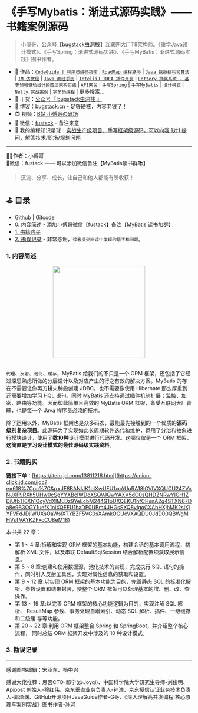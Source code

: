 # 《手写Mybatis：渐进式源码实践》—— 书籍案例源码

>小傅哥，公众号[【bugstack虫洞栈】](https://bugstack.cn/images/personal/qrcode.png)互联网大厂T8架构师。《重学Java设计模式》、《手写Spring：渐进式源码实践》、《手写MyBatis：渐进式源码实践》图书作者。

- :bus: 作品：[`CodeGuide | 程序员编码指南`](https://github.com/fuzhengwei/CodeGuide) | [`RoadMap 编程路书`](https://github.com/fuzhengwei/RoadMap) | [`Java 数据结构和算法`](https://github.com/fuzhengwei/java-algorithms) | [`IM 仿微信`](https://github.com/fuzhengwei/NaiveChat) | [`Java 面经手册`](https://github.com/fuzhengwei/interview) | [`IntelliJ IDEA 插件开发`](https://github.com/fuzhengwei/guide-idea-plugin) | [`Lottery 抽奖系统 - 基于领域驱动设计的四层架构实践`](https://github.com/fuzhengwei/Lottery) | [`API网关`](https://github.com/fuzhengwei/api-gateway) | [`手写Spring`](https://github.com/fuzhengwei/small-spring) | [`手写MyBatis`](https://github.com/fuzhengwei/book-small-mybatis) | [`设计模式`](https://github.com/fuzhengwei/itstack-demo-design) | [`Netty 实战案例`](https://github.com/fuzhengwei/itstack-demo-netty) | [`字节码编程`](https://github.com/fuzhengwei/itstack-demo-bytecode) | [更多搜索...](https://github.com/fuzhengwei?tab=repositories)
- :seedling: 干货：[公众号『 bugstack虫洞栈 』](https://bugstack.cn/images/personal/qrcode.png)
- :pencil: 博客：[bugstack.cn](https://bugstack.cn/) - 足够硬核，内容老狠了！
- :tv: 视频：[B站 小傅哥の码场](https://space.bilibili.com/15637440)
- :love_letter: 微信：[fustack](https://bugstack.cn/images/personal/fustack.png) - 备注来意
- :feet: 我的编程知识星球：[实战生产级项目、手写框架级源码，可以向我 1对1 提问，解答技术/职场/规划问题](https://bugstack.cn/md/zsxq/introduce.html)

---

👨‍💻作者：小傅哥
<br/>
🌱微信：fustack —— 可以添加微信备注【MyBatis读书群📚】

>沉淀、分享、成长，让自己和他人都能有所收获！

## ⛳ 目录

- [Github](https://github.com/fuzhengwei/book-small-mybatis) | [Gitcode](https://gitcode.net/fuzhengwei/book-small-mybatis)
- [0. 内容简述](#) - 添加小傅哥微信【fustack】备注【MyBatis 读书加群】
- [1. 书籍购买](#1-书籍购买)
- [2. 勘误记录](#2-勘误记录) - 非常感谢，`读者提交阅读中发现的错字和问题`。

### 1. 内容简述

<div align="center">
    <a href="https://u.jd.com/4LapTH4" target="_blank">
    <img src="https://bugstack.cn/images/article/product/book/mybatis-t-01.png?raw=true" width="250px">
    </a>
</div>
<br/>

`代理`、`反射`、`池化`、`缓存`，MyBatis 给我们的不只是一个 ORM 框架，还包括了它经过深思熟虑所做的分层设计以及对应产生的行之有效的解决方案。MyBatis 的存在不需要让你再刀耕火种般创建 JDBC，也不需要像使用 Hibernate 那么厚重到还需要增加学习 HQL 语句。同时 MyBatis 还支持通过插件机制扩展；监控、加密、路由等功能。因而如此简单且高效的 MyBatis ORM 框架，备受互联网大厂青睐，也是每一个 Java 程序员必须的技术。

除了运用以外，MyBatis 框架也是众多码农，最能最先接触到的一个优质的**源码级别复杂项目**。此源码为了实现如此长周期软件迭代和维护，运用了分治和抽象进行模块设计，使用了**数10种**设计模型进行代码开发。这哪仅仅是一个 ORM 框架，**这简直是学习设计模式的最佳源码级实践资料**。

### 2. 书籍购买

**链接下单**：[https://item.jd.com/13811216.html](https://union-click.jd.com/jdc?e=618%7Cpc%7C&p=JF8BANIJK1olXwUFU1xcAUoRA18IGVIVXQUCU24ZVxNJXF9RXh5UHw0cSgYYXBcIWDoXSQVJQwYAXV5dC0sQHDZNRwYlGH1ZDiUfbTl0Xh1OcyVdXlMLDz9YeEcbM244G1oUXQEKU1hfCHsnA2g4STXN67Da8e9B3OGY1uefK1olXQEEU1haDE0UBm4JHGsSXQ8yIgoCXAhHXjhMK2slXjYFVFdJDjlWUXsOaWslXTYBZF5VC0sXAmkOGUcVXAQDU0JdD00QBWgMHVsTVAYKZFxcCU8eM18)

本书共 22 章：

- 第 1 ~ 4 章:拆解和实现 ORM 框架的基本功能，构建会话的基本调用流程，初解析 XML 文件，以及串联 DefaultSqlSession 结合解析配置项获取展示信息。
- 第 5 ~ 8 章:创建和使用数据源，池化技术的实现，完成执行 SQL 语句的操作，同时引入反射工具包，实现对属性信息的获取和设置。
- 第 9 ~ 12 章:以实现 ORM 框架的基本功能为目的，完善静态 SQL 的标准化解析、参数设置和结果封装，使整个 ORM 框架可以处理基本的增、删、改、查操作。
- 第 13 ~ 19 章:以完善 ORM 框架的核心功能逻辑为目的，实现注解 SQL 解析、 ResultMap 参数、事务处理自增索引、动态 SQL 解析、插件、一级缓存和二级缓 存等功能。
- 第 20 ~ 22 章:利用 ORM 框架整合 Spring 和 SpringBoot，并介绍整个核心流程， 同时总结 ORM 框架开发中涉及的 10 种设计模式。

### 3. 勘误记录

---

感谢图书编辑：宋亚东、杨中兴

感谢大佬推荐：思否CTO-祁宁(@Joyqi)、中国科学院大学研究生导师-刘俊明、Apipost 创始人-穆红伟、京东垂直业务负责人-孙浩、京东授信认证业务技术负责人-郭泽渊、GitHub开源项目JavaGuide作者-G哥、《深入理解高并发编程:核心原理与案例实战》图书作者-冰河

